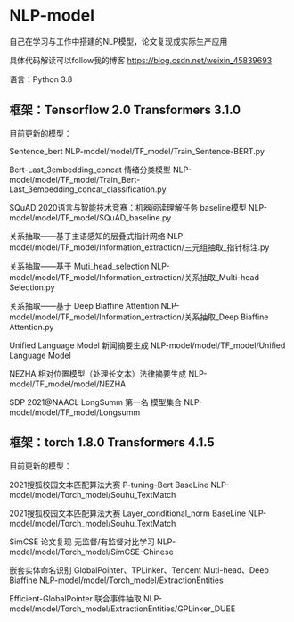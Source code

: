 # NLP-model
自己在学习与工作中搭建的NLP模型，论文复现或实际生产应用 

具体代码解读可以follow我的博客 https://blog.csdn.net/weixin_45839693


语言：Python 3.8

## 框架：Tensorflow 2.0 Transformers 3.1.0

目前更新的模型：

Sentence_bert NLP-model/model/TF_model/Train_Sentence-BERT.py

Bert-Last_3embedding_concat 情绪分类模型 NLP-model/model/TF_model/Train_Bert-Last_3embedding_concat_classification.py

SQuAD 2020语言与智能技术竞赛：机器阅读理解任务 baseline模型  NLP-model/model/TF_model/SQuAD_baseline.py

关系抽取——基于主语感知的层叠式指针网络 NLP-model/model/TF_model/Information_extraction/三元组抽取_指针标注.py

关系抽取——基于 Muti_head_selection NLP-model/model/TF_model/Information_extraction/关系抽取_Multi-head Selection.py

关系抽取——基于 Deep Biaffine Attention NLP-model/model/TF_model/Information_extraction/关系抽取_Deep Biaffine Attention.py 

Unified Language Model 新闻摘要生成 NLP-model/model/TF_model/Unified Language Model

NEZHA 相对位置模型（处理长文本）法律摘要生成 NLP-model/TF_model/model/NEZHA

SDP 2021@NAACL LongSumm 第一名 模型集合 NLP-model/model/TF_model/Longsumm



## 框架：torch 1.8.0 Transformers 4.1.5

目前更新的模型：

2021搜狐校园文本匹配算法大赛 P-tuning-Bert BaseLine NLP-model/model/Torch_model/Souhu_TextMatch

2021搜狐校园文本匹配算法大赛 Layer_conditional_norm BaseLine NLP-model/model/Torch_model/Souhu_TextMatch

SimCSE 论文复现 无监督/有监督对比学习 NLP-model/model/Torch_model/SimCSE-Chinese

嵌套实体命名识别 GlobalPointer、TPLinker、Tencent Muti-head、Deep Biaffine NLP-model/model/Torch_model/ExtractionEntities

Efficient-GlobalPointer 联合事件抽取 NLP-model/model/Torch_model/ExtractionEntities/GPLinker_DUEE
